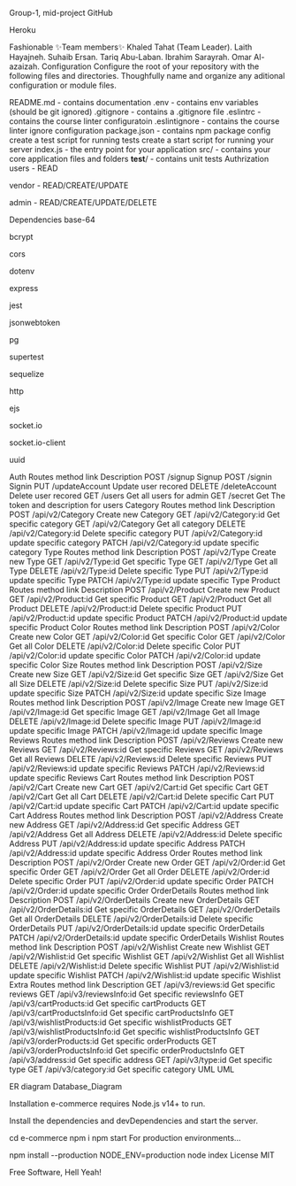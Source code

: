 
Group-1, mid-project
GitHub

Heroku

Fashionable
✨Team members✨
Khaled Tahat (Team Leader).
Laith Hayajneh.
Suhaib Ersan.
Tariq Abu-Laban.
Ibrahim Sarayrah.
Omar Al-azaizah.
Configuration
Configure the root of your repository with the following files and directories. Thoughfully name and organize any aditional configuration or module files.

README.md - contains documentation
.env - contains env variables (should be git ignored)
.gitignore - contains a .gitignore file
.eslintrc - contains the course linter configuratoin
.eslintignore - contains the course linter ignore configuration
package.json - contains npm package config
create a test script for running tests
create a start script for running your server
index.js - the entry point for your application
src/ - contains your core application files and folders
__test__/ - contains unit tests
Authrization
users - READ

vendor - READ/CREATE/UPDATE

admin - READ/CREATE/UPDATE/DELETE

Dependencies
base-64

bcrypt

cors

dotenv

express

jest

jsonwebtoken

pg

supertest

sequelize

http

ejs

socket.io

socket.io-client

uuid

Auth Routes
method	link	Description
POST	/signup	Signup
POST	/signin	Signin
PUT	/updateAccount	Update user recored
DELETE	/deleteAccount	Delete user recored
GET	/users	Get all users for admin
GET	/secret	Get The token and description for users
Category Routes
method	link	Description
POST	/api/v2/Category	Create new Category
GET	/api/v2/Category:id	Get specific category
GET	/api/v2/Category	Get all category
DELETE	/api/v2/Category:id	Delete specific category
PUT	/api/v2/Category:id	update specific category
PATCH	/api/v2/Category:id	update specific category
Type Routes
method	link	Description
POST	/api/v2/Type	Create new Type
GET	/api/v2/Type:id	Get specific Type
GET	/api/v2/Type	Get all Type
DELETE	/api/v2/Type:id	Delete specific Type
PUT	/api/v2/Type:id	update specific Type
PATCH	/api/v2/Type:id	update specific Type
Product Routes
method	link	Description
POST	/api/v2/Product	Create new Product
GET	/api/v2/Product:id	Get specific Product
GET	/api/v2/Product	Get all Product
DELETE	/api/v2/Product:id	Delete specific Product
PUT	/api/v2/Product:id	update specific Product
PATCH	/api/v2/Product:id	update specific Product
Color Routes
method	link	Description
POST	/api/v2/Color	Create new Color
GET	/api/v2/Color:id	Get specific Color
GET	/api/v2/Color	Get all Color
DELETE	/api/v2/Color:id	Delete specific Color
PUT	/api/v2/Color:id	update specific Color
PATCH	/api/v2/Color:id	update specific Color
Size Routes
method	link	Description
POST	/api/v2/Size	Create new Size
GET	/api/v2/Size:id	Get specific Size
GET	/api/v2/Size	Get all Size
DELETE	/api/v2/Size:id	Delete specific Size
PUT	/api/v2/Size:id	update specific Size
PATCH	/api/v2/Size:id	update specific Size
Image Routes
method	link	Description
POST	/api/v2/Image	Create new Image
GET	/api/v2/Image:id	Get specific Image
GET	/api/v2/Image	Get all Image
DELETE	/api/v2/Image:id	Delete specific Image
PUT	/api/v2/Image:id	update specific Image
PATCH	/api/v2/Image:id	update specific Image
Reviews Routes
method	link	Description
POST	/api/v2/Reviews	Create new Reviews
GET	/api/v2/Reviews:id	Get specific Reviews
GET	/api/v2/Reviews	Get all Reviews
DELETE	/api/v2/Reviews:id	Delete specific Reviews
PUT	/api/v2/Reviews:id	update specific Reviews
PATCH	/api/v2/Reviews:id	update specific Reviews
Cart Routes
method	link	Description
POST	/api/v2/Cart	Create new Cart
GET	/api/v2/Cart:id	Get specific Cart
GET	/api/v2/Cart	Get all Cart
DELETE	/api/v2/Cart:id	Delete specific Cart
PUT	/api/v2/Cart:id	update specific Cart
PATCH	/api/v2/Cart:id	update specific Cart
Address Routes
method	link	Description
POST	/api/v2/Address	Create new Address
GET	/api/v2/Address:id	Get specific Address
GET	/api/v2/Address	Get all Address
DELETE	/api/v2/Address:id	Delete specific Address
PUT	/api/v2/Address:id	update specific Address
PATCH	/api/v2/Address:id	update specific Address
Order Routes
method	link	Description
POST	/api/v2/Order	Create new Order
GET	/api/v2/Order:id	Get specific Order
GET	/api/v2/Order	Get all Order
DELETE	/api/v2/Order:id	Delete specific Order
PUT	/api/v2/Order:id	update specific Order
PATCH	/api/v2/Order:id	update specific Order
OrderDetails Routes
method	link	Description
POST	/api/v2/OrderDetails	Create new OrderDetails
GET	/api/v2/OrderDetails:id	Get specific OrderDetails
GET	/api/v2/OrderDetails	Get all OrderDetails
DELETE	/api/v2/OrderDetails:id	Delete specific OrderDetails
PUT	/api/v2/OrderDetails:id	update specific OrderDetails
PATCH	/api/v2/OrderDetails:id	update specific OrderDetails
Wishlist Routes
method	link	Description
POST	/api/v2/Wishlist	Create new Wishlist
GET	/api/v2/Wishlist:id	Get specific Wishlist
GET	/api/v2/Wishlist	Get all Wishlist
DELETE	/api/v2/Wishlist:id	Delete specific Wishlist
PUT	/api/v2/Wishlist:id	update specific Wishlist
PATCH	/api/v2/Wishlist:id	update specific Wishlist
Extra Routes
method	link	Description
GET	/api/v3/reviews:id	Get specific reviews
GET	/api/v3/reviewsInfo:id	Get specific reviewsInfo
GET	/api/v3/cartProducts:id	Get specific cartProducts
GET	/api/v3/cartProductsInfo:id	Get specific cartProductsInfo
GET	/api/v3/wishlistProducts:id	Get specific wishlistProducts
GET	/api/v3/wishlistProductsInfo:id	Get specific wishlistProductsInfo
GET	/api/v3/orderProducts:id	Get specific orderProducts
GET	/api/v3/orderProductsInfo:id	Get specific orderProductsInfo
GET	/api/v3/address:id	Get specific address
GET	/api/v3/type:id	Get specific type
GET	/api/v3/category:id	Get specific category
UML
UML

ER diagram
Database_Diagram

Installation
e-commerce requires Node.js v14+ to run.

Install the dependencies and devDependencies and start the server.

cd e-commerce
npm i
npm start
For production environments...

npm install --production
NODE_ENV=production node index
License
MIT

Free Software, Hell Yeah!